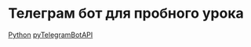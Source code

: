# Телеграм бот для пробного урока

[Python](https://pages.github.com/)
[pyTelegramBotAPI](https://pypi.org/project/pyTelegramBotAPI/)
